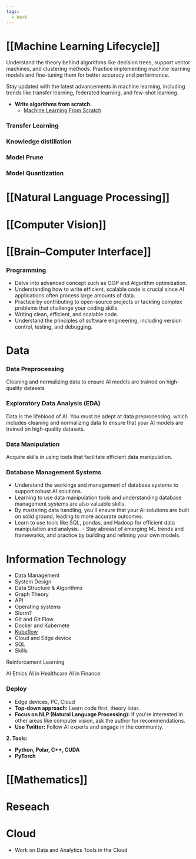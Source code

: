 ```yaml
---
tags:
  - Work
---
```

# [[Machine Learning Lifecycle]]

Understand the theory behind algorithms like decision trees, support vector machines, and clustering methods. Practice implementing machine learning models and fine-tuning them for better accuracy and performance.

Stay updated with the latest advancements in machine learning, including trends like transfer learning, federated learning, and few-shot learning.

- **Write algorithms from scratch.**
    - [Machine Learning From Scratch](https://github.com/eriklindernoren/ML-From-Scratch)

### Transfer Learning

### Knowledge distillation
### Model Prune
### Model Quantization
# [[Natural Language Processing]]

# [[Computer Vision]]

# [[Brain–Computer Interface]]
### Programming

- Delve into advanced concept such as OOP and Algorithm optimization.
- Understanding how to write efficient, scalable code is crucial since AI applications often process large amounts of data. 
- Practice by contributing to open-source projects or tackling complex problems that challenge your coding skills.
- Writing clean, efficient, and scalable code.
- Understand the principles of software engineering, including version control, testing, and debugging. 

# Data

### Data Preprocessing

Cleaning and normalizing data to ensure AI models are trained on high-quality datasets

### Exploratory Data Analysis (EDA)

Data is the lifeblood of AI. You must be adept at data preprocessing, which includes cleaning and normalizing data to ensure that your AI models are trained on high-quality datasets. 

### Data Manipulation

Acquire skills in using tools that facilitate efficient data manipulation.

### Database Management Systems

 - Understand the workings and management of database systems to support robust AI solutions.
- Learning to use data manipulation tools and understanding database management systems are also valuable skills. 
- By mastering data handling, you'll ensure that your AI solutions are built on solid ground, leading to more accurate outcomes.
- Learn to use tools like SQL, pandas, and Hadoop for efficient data manipulation and analysis.
 - Stay abreast of emerging ML trends and frameworks, and practice by building and refining your own models.

# Information Technology

- Data Management
- System Design
- Data Structure & Algorithms
- Graph Theory
- API
- Operating systems
- Slurm?
- Git and Git Flow
- Docker and Kubernete
- [Kubeflow](https://www.kubeflow.org/) 
- Cloud and Edge device
- SQL
- Skills

Reinforcement Learning

AI Ethics
AI in Healthcare
AI in Finance

### Deploy

- Edge devices, PC, Cloud
- **Top-down approach:** Learn code first, theory later.
- **Focus on NLP (Natural Language Processing):** If you're interested in other areas like computer vision, ask the author for recommendations.
- **Use Twitter:** Follow AI experts and engage in the community.

**2. Tools:**

- **Python, Polar, C++, CUDA**
- **PyTorch**

# [[Mathematics]]

# Reseach

# Cloud

- Work on Data and Analytics Tools in the Cloud